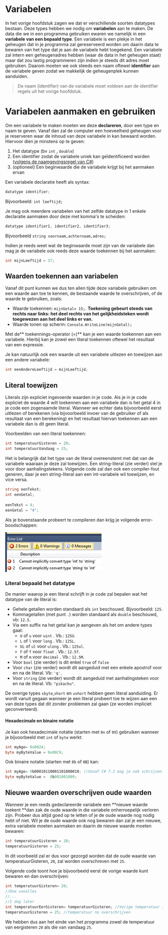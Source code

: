 # Variabelen
In het vorige hoofdstuk zagen we dat er verschillende soorten datatypes bestaan. Deze types hebben we nodig om **variabelen** aan te maken.
De data die we in een programma gebruiken  ewaren we namelijk in een **variabele van een bepaald type**. Een variabele is een plekje in het geheugen dat in je programma zal gereserveerd worden om daarin data te bewaren van het type dat je aan de variabele hebt toegekend. Een variabele zal intern een geheugenadres hebben (waar de data in het geheugen staat) maar dat zou lastig programmeren zijn indien je steeds dit adres moet gebruiken. Daarom moeten we ook steeds een naam oftewel **identifier** aan de variabele geven zodat we makkelijk de geheugenplek kunnen aanduiden. 
>De naam (identifier) van de variabele moet voldoen aan de identifier regels uit het vorige hoofdstuk.

# Variabelen aanmaken en gebruiken

Om een variabele te maken moeten we deze **declareren**, door een type en naam te geven. Vanaf dan zal de computer een hoeveelheid geheugen voor je reserveren waar de inhoud van deze variabele in kan bewaard worden. 
Hiervoor dien je minstens op te geven:

1. Het datatype \(bv ``int`` ,  ``double``\)
2. Een identifier zodat de variabele uniek kan geïdentificeerd worden ([volgens de naamgevingsregel van C#](0_csharpessentials.md))
3. \(optioneel\) Een beginwaarde die de variabele krijgt bij het aanmaken ervan


Een variabele declaratie heeft als syntax:
```csharp
datatype identifier;
```
Bijvoorbeeld: ``int leeftijd;``

Je mag ook meerdere variabelen van het zelfde datatype in 1 enkele declaratie aanmaken door deze met komma's te scheiden:

```csharp
datatype identifier1, identifier2, identifier3;
```
Bijvoorbeeld ``string voornaam,achternaam,adres;``

Indien je reeds weet wat de beginwaarde moet zijn van de variabele dan mag je de variabele ook reeds deze waarde toekennen bij het aanmaken:

```csharp
int mijnLeeftijd = 37;
```

## Waarden toekennen aan variabelen

Vanaf dit punt kunnen we dus ten allen tijde deze variabele gebruiken om een waarde aan toe te kennen, de bestaande waarde te overschrijven, of de waarde te gebruiken, zoals:

* Waarde toekennen: `mijnGetal= 15;`. **Toekening gebeurt steeds van rechts naar links: het deel rechts van het gelijkheidsteken wordt toegewezen aan het deel links er van.**
* Waarde tonen op scherm: `Console.WriteLine(mijnGetal);`

Met de** toekennings-operator \(=\)** kan je een waarde toekennen aan een variabele. Hierbij kan je zowel een literal toekennen oftewel het resultaat van een expressie.

Je kan natuurlijk ook een waarde uit een variabele uitlezen en toewijzen aan een andere variabele:

```csharp
int eenAndereLeeftijd = mijnLeeftijd;
```


## Literal toewijzen

Literals zijn expliciet ingevoerde waarden in je code. Als je in je code expliciet de waarde 4 wilt toekennen aan een variabele dan is het getal 4 in je code een zogenaamde literal. Wanneer we echter data bijvoorbeeld eerst uitlezen of berekenen \(via bijvoorbeeld invoer van de gebruiker of als resultaat van een berekening\) en het resultaat hiervan toekennen aan een variabele dan is dit geen literal.

Voorbeelden van een literal toekennen:

```csharp
int temperatuurGisteren = 20;
int temperatuurVandaag = 25;
```

Het is belangrijk dat het type van de literal overeenstemt met dat van de variabele waaraan je deze zal toewijzen. Een string-literal (zie verder) stel je voor door aanhalingstekens. Volgende code zal dan ook een compiler-fout generen, daar je een string-literal aan een int-variabele wil toewijzen, en vice versa.

```csharp
string eenTekst;
int eenGetal;

eenTekst = 4;
eenGetal = "4";
```

Als je bovenstaande probeert te compileren dan krijg je volgende error-boodschappen:

![](../assets/0_intro/errorliteraltoekenning.png)

### Literal bepaald het datatype
De manier waarop je een literal schrijft in je code zal bepalen wat het datatype van de literal is:

* Gehele getallen worden standaard als ``int`` beschouwd. Bijvoorbeeld: ``125``.
* Kommagetallen (met punt ``.``) worden standaard als ``double`` beschouwd, vb: ``12.5``.
* Via een suffix na het getal kan je aangeven als het om andere types gaat:
    * ``U`` of ``u`` voor ``uint`` . Vb.: ``125U``.
    * ``L`` of ``l`` voor ``long`` . Vb.: ``125L``.
    * ``UL`` of ``ul`` voor ``ulong`` . Vb.: ``125ul``.
    * ``F`` of ``f`` voor ``float`` . Vb.: ``12.5f``.
    * ``M`` of ``m`` voor ``decimal`` . Vb.: ``12.5M``.
* Voor ``bool`` (zie verder) is dit enkel ``true``  of ``false``
* Voor ``char`` (zie verder) wordt dit aangeduid met een enkele apostrof voor en na de literal. Vb: ``'q'``.
* Voor ``string`` (zie verder) wordt dit aangeduid met  aanhalingsteken voor en na de literal. Vb: ``"pikachu"``.
  
De overige types ``sbyte``,``short`` en ``ushort`` hebben geen literal aanduiding. Er wordt vanuit gegaan wanneer je een literal probeert toe te wijzen aan een van deze types dat dit zonder problemen zal gaan (ze worden impliciet geconverteerd).

#### Hexadecimale en binaire notatie

Je kan ook hexadecimale notatie (starten met ``0x`` of ``0X``) gebruiken wanneer je bijvoorbeeld met ``int`` of ``byte`` werkt:
```csharp
int myAge= 0x0024;
byte myByteValue = 0x00C9;
``` 

Ook binaire notatie (starten met ``0b`` of ``0B``) kan:
```csharp
int myAge= 0b00010110001101000010‬; //Vanaf C# 7.2 mag je ook schrijven: 0b0001_0110_0011_0100_0010
byte myByteValue =  0b‭00100100‬9;
``` 


## Nieuwe waarden overschrijven oude waarden

Wanneer je een reeds gedeclareerde variabele een **nieuwe waarde toekent **dan zak de oude waarde in die variabele onherroepelijk verloren zijn. Probeer dus altijd goed op te letten of je de oude waarde nog nodig hebt of niet. Wil je de oude waarde ook nog bewaren dan zal je een nieuwe, extra variabele moeten aanmaken en daarin de nieuwe waarde moeten bewaren:

```csharp
int temperatuurGisteren = 20;
temperatuurGisteren = 25;
```

In dit voorbeeld zal er dus voor gezorgd worden dat de oude waarde van temperatuurGisteren, ``20``, zal worden overschreven met ``25``.

Volgende code toont hoe je bijvoorbeeld eerst de vorige waarde kunt bewaren en dan overschrijven:

```csharp
int temperatuurGisteren= 20;
//Doe vanalles
//...
//1 dag later
int temperatuurEerGisteren= temperatuurGisteren; //Vorige temperatuur in eergisteren bewaren
temperatuurGisteren = 25; //temperatuur nu overschrijven
```
We hebben dus aan het einde van het programma zowel de temperatuur van eergisteren ``20`` als die van vandaag ``25``.
